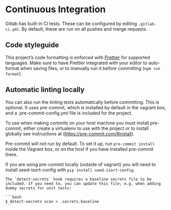 # Continuous Integration

Gitlab has built-in CI tests. These can be configured by editing `.gitlab-ci.yml`. By default, these are run on all pushes and merge requests.

## Code styleguide

This project’s code formatting is enforced with [Prettier](https://prettier.io/) for supported languages. Make sure to have Prettier integrated with your editor to auto-format when saving files, or to manually run it before committing (`npm run format`).

## Automatic linting locally

You can also run the linting tests automatically before committing. This is optional. It uses pre-commit, which is installed by default in the vagrant box, and a .pre-commit-config.yml file is included for the project.

To use when making commits on your host machine you must install pre-commit, either create a virtualenv to use with the project or to install globally see instructions at (https://pre-commit.com/#install).

Pre-commit will not run by default. To set it up, run `pre-commit install` inside the Vagrant box, or on the host if you have installed pre-commit there.

If you are using pre-commit locally (outside of vagrant) you will need to install seed-isort-config with `pip install seed-isort-config`.

    The `detect-secrets` hook requires a baseline secrets file to be included. If you need to, you can update this file, e.g. when adding dummy secrets for unit tests:

    ```bash
    $ detect-secrets scan > .secrets.baseline
    ```
